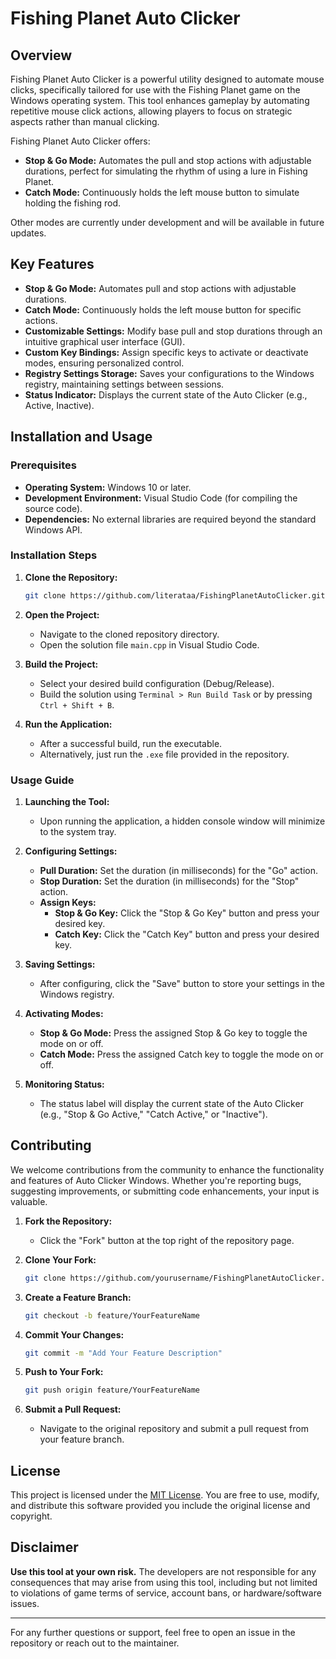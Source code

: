 # **Fishing Planet Auto Clicker**

## **Overview**
Fishing Planet Auto Clicker is a powerful utility designed to automate mouse clicks, specifically tailored for use with the Fishing Planet game on the Windows operating system. This tool enhances gameplay by automating repetitive mouse click actions, allowing players to focus on strategic aspects rather than manual clicking.

Fishing Planet Auto Clicker offers:
- **Stop & Go Mode:** Automates the pull and stop actions with adjustable durations, perfect for simulating the rhythm of using a lure in Fishing Planet.
- **Catch Mode:** Continuously holds the left mouse button to simulate holding the fishing rod.

Other modes are currently under development and will be available in future updates.

## **Key Features**
- **Stop & Go Mode:** Automates pull and stop actions with adjustable durations.
- **Catch Mode:** Continuously holds the left mouse button for specific actions.
- **Customizable Settings:** Modify base pull and stop durations through an intuitive graphical user interface (GUI).
- **Custom Key Bindings:** Assign specific keys to activate or deactivate modes, ensuring personalized control.
- **Registry Settings Storage:** Saves your configurations to the Windows registry, maintaining settings between sessions.
- **Status Indicator:** Displays the current state of the Auto Clicker (e.g., Active, Inactive).

## **Installation and Usage**

### **Prerequisites**
- **Operating System:** Windows 10 or later.
- **Development Environment:** Visual Studio Code (for compiling the source code).
- **Dependencies:** No external libraries are required beyond the standard Windows API.

### **Installation Steps**
1. **Clone the Repository:**
    ```sh
    git clone https://github.com/literataa/FishingPlanetAutoClicker.git
    ```
2. **Open the Project:**
    - Navigate to the cloned repository directory.
    - Open the solution file `main.cpp` in Visual Studio Code.

3. **Build the Project:**
    - Select your desired build configuration (Debug/Release).
    - Build the solution using `Terminal > Run Build Task` or by pressing `Ctrl + Shift + B`.

4. **Run the Application:**
    - After a successful build, run the executable.
    - Alternatively, just run the `.exe` file provided in the repository.

### **Usage Guide**
1. **Launching the Tool:**
    - Upon running the application, a hidden console window will minimize to the system tray.

2. **Configuring Settings:**
    - **Pull Duration:** Set the duration (in milliseconds) for the "Go" action.
    - **Stop Duration:** Set the duration (in milliseconds) for the "Stop" action.
    - **Assign Keys:**
        - **Stop & Go Key:** Click the "Stop & Go Key" button and press your desired key.
        - **Catch Key:** Click the "Catch Key" button and press your desired key.

3. **Saving Settings:**
    - After configuring, click the "Save" button to store your settings in the Windows registry.

4. **Activating Modes:**
    - **Stop & Go Mode:** Press the assigned Stop & Go key to toggle the mode on or off.
    - **Catch Mode:** Press the assigned Catch key to toggle the mode on or off.

5. **Monitoring Status:**
    - The status label will display the current state of the Auto Clicker (e.g., "Stop & Go Active," "Catch Active," or "Inactive").

## **Contributing**
We welcome contributions from the community to enhance the functionality and features of Auto Clicker Windows. Whether you're reporting bugs, suggesting improvements, or submitting code enhancements, your input is valuable.

1. **Fork the Repository:**
    - Click the "Fork" button at the top right of the repository page.

2. **Clone Your Fork:**
    ```sh
    git clone https://github.com/yourusername/FishingPlanetAutoClicker.git
    ```

3. **Create a Feature Branch:**
    ```sh
    git checkout -b feature/YourFeatureName
    ```

4. **Commit Your Changes:**
    ```sh
    git commit -m "Add Your Feature Description"
    ```

5. **Push to Your Fork:**
    ```sh
    git push origin feature/YourFeatureName
    ```

6. **Submit a Pull Request:**
    - Navigate to the original repository and submit a pull request from your feature branch.

## **License**
This project is licensed under the [MIT License](LICENSE). You are free to use, modify, and distribute this software provided you include the original license and copyright.

## **Disclaimer**
**Use this tool at your own risk.** The developers are not responsible for any consequences that may arise from using this tool, including but not limited to violations of game terms of service, account bans, or hardware/software issues.

---

For any further questions or support, feel free to open an issue in the repository or reach out to the maintainer.
